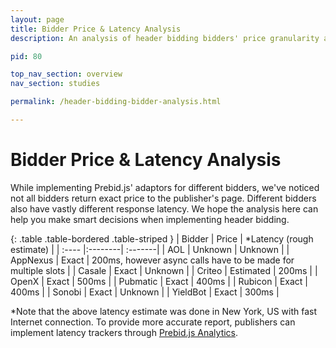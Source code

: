 ```yaml
---
layout: page
title: Bidder Price & Latency Analysis
description: An analysis of header bidding bidders' price granularity and latency.

pid: 80

top_nav_section: overview
nav_section: studies

permalink: /header-bidding-bidder-analysis.html

---
```

<div class="bs-docs-section" markdown="1">

# Bidder Price & Latency Analysis

While implementing Prebid.js' adaptors for different bidders, we've noticed not all bidders return exact price to the publisher's page. Different bidders also have vastly different response latency. We hope the analysis here can help you make smart decisions when implementing header bidding. 

<!--| Amazon | Estimated at $0.50 increment | 300ms | -->

{: .table .table-bordered .table-striped }
|	Bidder |	Price 	|	*Latency (rough estimate)   |
| :----  |:--------| :-------|
| AOL | Unknown | Unknown |
| AppNexus | Exact | 200ms, however async calls have to be made for multiple slots |
| Casale | Exact | Unknown | 
| Criteo | Estimated | 200ms |
| OpenX | Exact | 500ms |
| Pubmatic | Exact | 400ms |
| Rubicon | Exact | 400ms |
| Sonobi | Exact | Unknown |
| YieldBot | Exact | 300ms |

*Note that the above latency estimate was done in New York, US with fast Internet connection. To provide more accurate report, publishers can implement latency trackers through [Prebid.js Analytics](/overview/ga-analytics.html).

<script type="text/javascript" src="https://www.google.com/jsapi"></script>
<div id="chart_us"></div>
<div id="chart_uk"></div>
<div id="chart_de"></div>
<!-- <div id="chart_ca"></div> -->
      

<script>
var data = {"bg":{"amazon":{"num":17,"latency":187.146240234375},"criteo":{"num":17,"latency":466.950057983398},"appnexus":{"num":12,"latency":170.390828450521}},"ca":{"criteo":{"num":4,"latency":471.6279296875},"openx":{"num":2,"latency":787.467041015625},"DFP":{"num":29,"latency":374.82201171875},"amazon":{"num":2,"latency":340.38818359375}},"de":{"rubicon":{"num":4,"latency":479.220458984375},"appnexus":{"num":90,"latency":175.364076063368},"openx":{"num":46,"latency":757.2021484375},"criteo":{"num":30,"latency":138.448079427083},"amazon":{"num":8,"latency":94.7223815917969},"pubmatic":{"num":92,"latency":149.578621242357}},"sg":{"amazon":{"num":25,"latency":465.864034016927},"criteo":{"num":6,"latency":536.978678385417},"openx":{"num":1,"latency":null},"pubmatic":{"num":2,"latency":1678.56201171875}},"uk":{"criteo":{"num":4,"latency":236.033325195312},"openx":{"num":10,"latency":900.688452148437},"pubmatic":{"num":2,"latency":457.08984375},"appnexus":{"num":36,"latency":345.634141710069},"amazon":{"num":4,"latency":209.942443847656}},"us":{"criteo":{"num":198,"latency":64.1119732634391},"Sovrn":{"num":1,"latency":430.9541015625},"appnexus":{"num":296,"latency":126.881093089691},"Amazon":{"num":1,"latency":176.924072265625},"openx":{"num":326,"latency":760.167721567124},"amazon":{"num":216,"latency":128.580746299342},"rubicon":{"num":13,"latency":202.674096679687},"pubmatic":{"num":8,"latency":606.111419677734},"sonobi":{"num":32,"latency":357.45173592403},"AOL":{"num":2,"latency":222.5439453125},"DFP":{"num":7,"latency":175.106759207589},"Openx":{"num":2,"latency":841.119873046875},"aol":{"num":77,"latency":231.124654447115},"sovrn":{"num":13,"latency":244.542292668269},"AppNexus":{"num":2,"latency":101.75},"Pubmatic":{"num":1,"latency":228.56982421875},"Sonobi":{"num":1,"latency":231.3671875}}};

var countries = [{
	code: 'us',
	name: 'United States'
}, {
	code: 'uk',
	name: 'United Kindom'
}, {
	code: 'de',
	name: 'Germany'
}, 
// {
// 	code: 'ca',
// 	name: 'Canada'
// }
];



google.load('visualization', '1', {packages: ['corechart', 'bar']});
google.setOnLoadCallback(drawCountryCharts);

function drawChart(countryData, country, divId) {
	var data = new google.visualization.DataTable();
	data.addColumn('string', 'Bidder');
	data.addColumn('number', 'Avg Bid Load Time');

	var rows = [];
	for (var b in countryData) {
		var v = countryData[b];
		if ('num' in v && 'latency' in v) {
			var num = v['num'];
			var latency = v['latency'];
			if (num > 2 && latency != null) {
				rows.push([b, latency]);
			}
		}
	}
	data.addRows(rows);

	var options = {
	  title: 'Header Bidding Bidders Latency in ' + country,
	  hAxis: {
	  	title: 'Avg Bid Load Time (ms)'
	  },
	  vAxis: {
	    title: 'Bidders'
	  },
	  height: rows.length * 50,
	  legend: { position: "none" }
	  //width: 500
	};

	var chart = new google.visualization.BarChart(
	  document.getElementById(divId));

	chart.draw(data, options);
}

function drawCountryCharts() {
	for (var i = 0; i < countries.length; i++) {
		var c = countries[i];
		drawChart(data[c.code], c.name, 'chart_' + c.code);
	}
	//drawChart(data['us'], 'United States');
}

function drawMultSeries() {
      var data = new google.visualization.DataTable();
      data.addColumn('string', 'Time of Day');
      data.addColumn('number', 'Motivation Level');

      data.addRows([
        ['OpenX', 1],
        ['Pubmatic', 2],
        ['Rubicon', 3],
      ]);

      var options = {
        title: 'Motivation and Energy Level Throughout the Day',
        hAxis: {
          // title: 'Time of Day',
          // format: 'h:mm a',
          // viewWindow: {
          //   min: [7, 30, 0],
          //   max: [17, 30, 0]
          // }
        },
        vAxis: {
          title: 'Rating (scale of 1-10)'
        }
      };

      var chart = new google.visualization.ColumnChart(
        document.getElementById('chart_div'));

      chart.draw(data, options);
    }





</script>










</div>